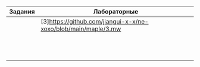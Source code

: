 | Задания | Лабораторные |
|---------|--------------|
||[3]https://github.com/jiangui-x-x/ne-xoxo/blob/main/maple/3.mw|
|||
|||
|||
|||
|||
|||
|||
|||
|||
|||
|||
|||
